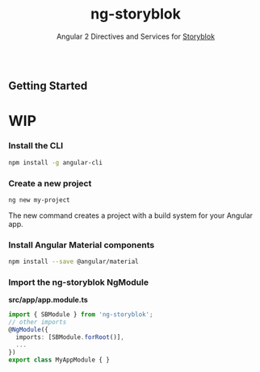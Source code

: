 <p align="center">
  <h1 align="center">ng-storyblok</h1>
  <p align="center">Angular 2 Directives and Services for <a href="https://storyblok.com" target="_blank">Storyblok</a></p>
</p>
<br><br>

## Getting Started
# WIP
### Install the CLI
 
 ```bash
 npm install -g angular-cli
 ```
 
### Create a new project
 
 ```bash
 ng new my-project
 ```

The new command creates a project with a build system for your Angular app.

### Install Angular Material components 

```bash
npm install --save @angular/material
```

### Import the ng-storyblok NgModule
  
**src/app/app.module.ts**
```ts
import { SBModule } from 'ng-storyblok';
// other imports 
@NgModule({
  imports: [SBModule.forRoot()],
  ...
})
export class MyAppModule { }
```
